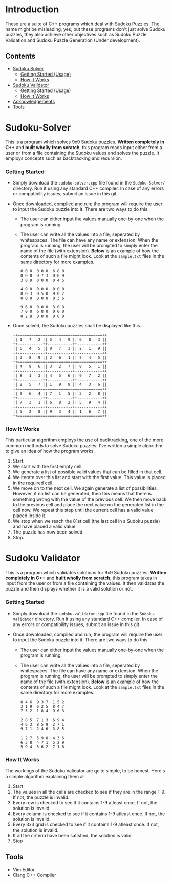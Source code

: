 # Introduction

These are a suite of C++ programs which deal with Sudoku Puzzles. The name might be misleading, yes, but these programs don't just solve Sudoku puzzles, they also achieve other objectives such as Sudoku Puzzle Validation and Sudoku Puzzle Generation (Under development).

## Contents

- [Sudoku Solver](#sudoku-solver)
  - [Getting Started (Usage)](#getting-started)
  - [How It Works](#how-it-works)
- [Sudoku Validator](#sudoku-validator)
  - [Getting Started (Usage)](#getting-started-1)
  - [How It Works](#how-it-works-1)
- [Acknowledgements](#acknowledgements)
- [Tools](#tools)

# Sudoku-Solver

This is a program which solves 9x9 Sudoku puzzles. **Written completely in C++** and **built wholly from scratch**, this program reads input either from a user or from a file containing the Sudoku values and solves the puzzle. It employs concepts such as backtracking and recursion.

### Getting Started

- Simply download the `sudoku-solver.cpp` file found in the `Sudoku-Solver/` directory. Run it using any standard C++ compiler. In case of any errors or compatibility issues, submit an issue in this git.
- Once downloaded, compiled and run; the program will require the user to input the Sudoku puzzle into it. There are two ways to do this.

  - The user can either input the values manually one-by-one when the program is running.
  - The user can write all the values into a file, seperated by whitespaces. The file can have any name or extension. When the program is running, the user will be prompted to simply enter the name of the file (with extension). **Below** is an example of how the contents of such a file might look. Look at the `sample.txt` files in the same directory for more examples.

    ```
    0 0 0  0 0 0  6 8 0
    0 0 0  0 7 3  0 0 9
    3 0 9  0 0 0  0 4 5

    4 9 0  0 0 0  0 0 0
    8 0 3  0 5 0  9 0 2
    0 0 0  0 0 0  0 3 6

    9 6 0  0 0 0  3 0 8
    7 0 0  6 8 0  0 0 0
    0 2 8  0 0 0  0 0 0
    ```

- Once solved, the Sudoku puzzles shall be displayed like this.
  ```
  ++=====================================++
  || 1   7   2 || 5   4   9 || 6   8   3 ||
  ++-----------++-----------++-----------++
  || 6   4   5 || 8   7   3 || 2   1   9 ||
  ++-----------++-----------++-----------++
  || 3   8   9 || 2   6   1 || 7   4   5 ||
  ++=====================================++
  || 4   9   6 || 3   2   7 || 8   5   1 ||
  ++-----------++-----------++-----------++
  || 8   1   3 || 4   5   6 || 9   7   2 ||
  ++-----------++-----------++-----------++
  || 2   5   7 || 1   9   8 || 4   3   6 ||
  ++=====================================++
  || 9   6   4 || 7   1   5 || 3   2   8 ||
  ++-----------++-----------++-----------++
  || 7   3   1 || 6   8   2 || 5   9   4 ||
  ++-----------++-----------++-----------++
  || 5   2   8 || 9   3   4 || 1   6   7 ||
  ++=====================================++
  ```

### How It Works

This particular algorithm employs the use of backtracking, one of the more common methods to solve Sudoku puzzles. I've written a simple algorithm to give an idea of how the program works.

1. Start.
2. We start with the first empty cell.
3. We generate a list of possible valid values that can be filled in that cell.
4. We iterate over this list and start with the first value. This value is placed in the required cell.
5. We move on to the next cell. We again generate a list of possibilities. However, if no list can be generated, then this means that there is something wrong with the value of the previous cell. We then move back to the previous cell and place the next value on the generated list in the cell now. We repeat this step until the current cell has a valid value placed inside it.
6. We stop when we reach the 81st cell (the last cell in a Sudoku puzzle) and have placed a valid value.
7. The puzzle has now been solved.
8. Stop.

# Sudoku Validator

This is a program which validates solutions for 9x9 Sudoku puzzles. **Written completely in C++** and **built wholly from scratch**, this program takes in input from the user or from a file containing the values. It then validates the puzzle and then displays whether it is a valid solution or not.

### Getting Started

- Simply download the `sudoku-validator.cpp` file found in the `Sudoku-Validator` directory. Run it using any standard C++ compiler. In case of any errors or compatibility issues, submit an issue in this git.
- Once downloaded, compiled and run; the program will require the user to input the Sudoku puzzle into it. There are two ways to do this.

  - The user can either input the values manually one-by-one when the program is running.
  - The user can write all the values into a file, seperated by whitespaces. The file can have any name or extension. When the program is running, the user will be prompted to simply enter the name of the file (with extension). **Below** is an example of how the contents of such a file might look. Look at the `sample.txt` files in the same directory for more examples.

    ```
    8 4 6  9 3 7  1 5 2
    3 1 9  6 2 5  8 4 7
    7 5 2  1 8 4  9 6 3

    2 8 5  7 1 3  6 9 4
    4 6 3  8 5 9  2 7 1
    9 7 1  2 4 6  3 8 5

    1 2 7  5 9 8  4 3 6
    6 3 8  4 7 1  5 2 9
    5 9 4  3 6 2  7 1 8
    ```

### How It Works

The workings of the Sudoku Validator are quite simple, to be honest. Here's a simple algorithm explaining them all.

1. Start
2. The values in all the cells are checked to see if they are in the range 1-9. If not, the puzzle is invalid.
3. Every row is checked to see if it contains 1-9 atleast once. If not, the solution is invalid.
4. Every column is checked to see if it contains 1-9 atleast once. If not, the solution is invalid.
5. Every 3x3 grid is checked to see if it contains 1-9 atleast once. If not, the solution is invalid.
6. If all the criteria have been satisfied, the solution is valid.
7. Stop

## Tools

- Vim Editor
- Clang C++ Compiler
